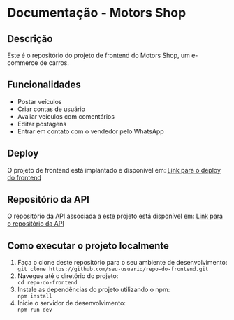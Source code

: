 <h1>Documentação - Motors Shop</h1>

  <h2>Descrição</h2>
  <p>Este é o repositório do projeto de frontend do Motors Shop, um e-commerce de carros.</p>

  <h2>Funcionalidades</h2>
  <ul>
    <li>Postar veículos</li>
    <li>Criar contas de usuário</li>
    <li>Avaliar veículos com comentários</li>
    <li>Editar postagens</li>
    <li>Entrar em contato com o vendedor pelo WhatsApp</li>
  </ul>

  <h2>Deploy</h2>
  <p>O projeto de frontend está implantado e disponível em: <a href="https://www.example.com">Link para o deploy do frontend</a></p>

  <h2>Repositório da API</h2>
  <p>O repositório da API associada a este projeto está disponível em: <a href="https://github.com/seu-usuario/repo-da-api">Link para o repositório da API</a></p>

  <h2>Como executar o projeto localmente</h2>
  <ol>
    <li>Faça o clone deste repositório para o seu ambiente de desenvolvimento:</li>
    <code>git clone https://github.com/seu-usuario/repo-do-frontend.git</code>
    <li>Navegue até o diretório do projeto:</li>
    <code>cd repo-do-frontend</code>
    <li>Instale as dependências do projeto utilizando o npm:</li>
    <code>npm install</code>
    <li>Inicie o servidor de desenvolvimento:</li>
    <code>npm run dev</code>
  </ol>
